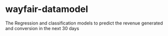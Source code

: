 # wayfair-datamodel
The Regression and classification models to predict the revenue generated and conversion in the next 30 days
